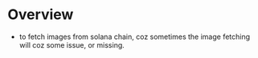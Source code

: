 # Overview

- to fetch images from solana chain, coz sometimes the image fetching will coz some issue, or missing.
